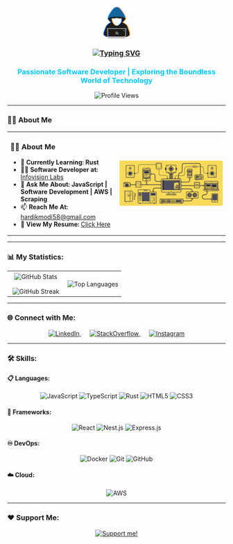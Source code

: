 <p align="center">
  <picture align="center">
    <img align="center" src="./assets/images/about_me.gif?raw=true" width="75px">
  </picture>
</p>

<h3 align="center">
  <a href="#">
    <img src="https://readme-typing-svg.herokuapp.com?font=Fira+Code&weight=500&size=30&pause=100&color=00FFCC&background=00000008&center=true&vCenter=true&random=true&width=500&height=100&lines=Hi+%F0%9F%91%8B%2C+I'm+Hardik+Modi+%F0%9F%91%A8%E2%80%8D%F0%9F%92%BB" alt="Typing SVG" />
  </a>
</h3>

<h3 align="center" style="color: #00C8FF;">Passionate Software Developer | Exploring the Boundless World of Technology</h3>

<p align="center">
  <img src="https://komarev.com/ghpvc/?username=hardikmodi58677&label=Profile%20views&color=ff69b4&style=for-the-badge" alt="Profile Views" />
</p>

---

### 🙋‍♂️ About Me
<table align="center" style="border: none;">
<tr>
<td width="50%" align="left">

### 🙋‍♂️ About Me
- 🌱 **Currently Learning:** **Rust**
- 🧑‍💻 **Software Developer at:** [Infovision Labs](https://www.infovision.com/)
- 💬 **Ask Me About:** **JavaScript | Software Development | AWS | Scraping**
- 📫 **Reach Me At:** [hardikmodi58@gmail.com](mailto:hardikmodi58@gmail.com)
- 📄 **View My Resume:** [Click Here](https://bit.ly/hardik-sde)

</td>
<td width="50%" align="center">
  <img align="center" alt="data-in-motion" width="450" src="./assets/images/data_in_motion.gif?raw=true" />
</td>
</tr>
</table>

---

### 📊 My Statistics:
<table align="center" style="border: none;">
<tr>
<td width="50%" align="center">
  <img align="center" src="https://github-readme-stats.vercel.app/api?username=hardikmodi58677&theme=radical&show_icons=true&count_private=true" alt="GitHub Stats" />
  <br><br>
  <img title="🔥 Get streak stats for your profile at git.io/streak-stats" alt="GitHub Streak" src="https://github-readme-streak-stats.herokuapp.com/?user=hardikmodi58677&theme=radical&hide_border=false" />
</td>
<td width="50%" align="center">
  <img align="center" src="https://github-readme-stats.anuraghazra1.vercel.app/api/top-langs/?username=hardikmodi58677&theme=radical&hide_border=false&no-bg=true&no-frame=true&langs_count=10" alt="Top Languages" />
</td>
</tr>
</table>

---

### 🌐 Connect with Me:
<p align="center">
  <a href="https://linkedin.com/in/hardikmodi58677" target="_blank">
    <img align="center" src="https://img.shields.io/badge/LinkedIn-%230077B5.svg?style=for-the-badge&logo=linkedin&logoColor=white" alt="LinkedIn" />
  </a>
  &nbsp;&nbsp;&nbsp;&nbsp;
  <a href="https://stackoverflow.com/users/7121417/hardik-modi" target="_blank">
    <img align="center" src="https://img.shields.io/badge/StackOverflow-%23FE7A16.svg?style=for-the-badge&logo=stackoverflow&logoColor=white" alt="StackOverflow" />
  </a>
  &nbsp;&nbsp;&nbsp;&nbsp;
  <a href="https://www.instagram.com/hardikmodi58677" target="_blank">
    <img align="center" src="https://img.shields.io/badge/Instagram-%23E4405F.svg?style=for-the-badge&logo=instagram&logoColor=white" alt="Instagram" />
  </a>
</p>

---

### 🛠️ Skills:

#### 📋 Languages:
<p align="center">
  <img height="25" src="https://img.shields.io/badge/-JavaScript-yellow?style=for-the-badge&logo=javascript&logoColor=black" alt="JavaScript" />
  <img height="25" src="https://img.shields.io/badge/-TypeScript-blue?style=for-the-badge&logo=typescript&logoColor=white" alt="TypeScript" />
  <img height="25" src="https://img.shields.io/badge/-Rust-orange?style=for-the-badge&logo=rust&logoColor=white" alt="Rust" />
  <img height="25" src="https://img.shields.io/badge/HTML5-E34F26?style=for-the-badge&logo=html5&logoColor=white" alt="HTML5" />
  <img height="25" src="https://img.shields.io/badge/CSS3-1572B6?style=for-the-badge&logo=css3&logoColor=white" alt="CSS3" />
</p>

#### 🚀 Frameworks:
<p align="center">
  <img height="25" src="https://img.shields.io/badge/React-%2361DAFB.svg?style=for-the-badge&logo=react&logoColor=black" alt="React" />
  <img height="25" src="https://img.shields.io/badge/NestJS-E0234E?style=for-the-badge&logo=nestjs&logoColor=white" alt="Nest.js" />
  <img height="25" src="https://img.shields.io/badge/Express-black?style=for-the-badge&logo=express&logoColor=white" alt="Express.js" />
</p>

#### ♾️ DevOps:
<p align="center">
  <img height="25" src="https://img.shields.io/badge/Docker-2496ED?style=for-the-badge&logo=docker&logoColor=white" alt="Docker" />
  <img height="25" src="https://img.shields.io/badge/Git-F05033?style=for-the-badge&logo=git&logoColor=white" alt="Git" />
  <img height="25" src="https://img.shields.io/badge/GitHub-181717?style=for-the-badge&logo=github&logoColor=white" alt="GitHub" />
</p>

#### ☁️ Cloud:
<p align="center">
  <img height="25" src="https://img.shields.io/badge/AWS-232F3E?style=for-the-badge&logo=amazon-aws&logoColor=white" alt="AWS" />
</p>

---

### ❤️ Support Me:
<p align="center">
  <a href="https://www.buymeacoffee.com/hardikmodi58677">
    <img align="center" src="https://cdn.buymeacoffee.com/buttons/v2/default-yellow.png" height="50" width="210" alt="Support me!" />
  </a>
</p>

